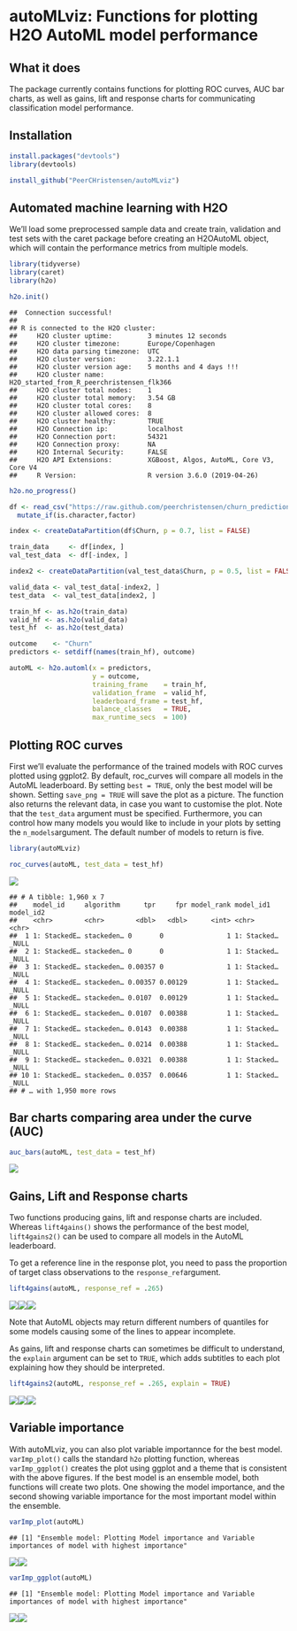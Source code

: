 autoMLviz: Functions for plotting H2O AutoML model performance
================

## What it does

The package currently contains functions for plotting ROC curves, AUC
bar charts, as well as gains, lift and response charts for communicating
classification model performance.

## Installation

``` r
install.packages("devtools")
library(devtools)

install_github("PeerCHristensen/autoMLviz")
```

## Automated machine learning with H2O

We’ll load some preprocessed sample data and create train, validation
and test sets with the caret package before creating an H2OAutoML
object, which will contain the performance metrics from multiple models.

``` r
library(tidyverse)
library(caret)
library(h2o)

h2o.init()
```

    ##  Connection successful!
    ## 
    ## R is connected to the H2O cluster: 
    ##     H2O cluster uptime:         3 minutes 12 seconds 
    ##     H2O cluster timezone:       Europe/Copenhagen 
    ##     H2O data parsing timezone:  UTC 
    ##     H2O cluster version:        3.22.1.1 
    ##     H2O cluster version age:    5 months and 4 days !!! 
    ##     H2O cluster name:           H2O_started_from_R_peerchristensen_flk366 
    ##     H2O cluster total nodes:    1 
    ##     H2O cluster total memory:   3.54 GB 
    ##     H2O cluster total cores:    8 
    ##     H2O cluster allowed cores:  8 
    ##     H2O cluster healthy:        TRUE 
    ##     H2O Connection ip:          localhost 
    ##     H2O Connection port:        54321 
    ##     H2O Connection proxy:       NA 
    ##     H2O Internal Security:      FALSE 
    ##     H2O API Extensions:         XGBoost, Algos, AutoML, Core V3, Core V4 
    ##     R Version:                  R version 3.6.0 (2019-04-26)

``` r
h2o.no_progress()

df <- read_csv("https://raw.github.com/peerchristensen/churn_prediction/master/telecom_churn_prep.csv") %>%
  mutate_if(is.character,factor)

index <- createDataPartition(df$Churn, p = 0.7, list = FALSE)

train_data     <- df[index, ]
val_test_data  <- df[-index, ]

index2 <- createDataPartition(val_test_data$Churn, p = 0.5, list = FALSE)

valid_data <- val_test_data[-index2, ]
test_data  <- val_test_data[index2, ]

train_hf <- as.h2o(train_data)
valid_hf <- as.h2o(valid_data)
test_hf  <- as.h2o(test_data)

outcome    <- "Churn"
predictors <- setdiff(names(train_hf), outcome)

autoML <- h2o.automl(x = predictors, 
                     y = outcome,
                     training_frame    = train_hf,
                     validation_frame  = valid_hf,
                     leaderboard_frame = test_hf,
                     balance_classes   = TRUE,
                     max_runtime_secs  = 100)
```

## Plotting ROC curves

First we’ll evaluate the performance of the trained models with ROC
curves plotted using ggplot2. By default, roc\_curves will compare all
models in the AutoML leaderboard. By setting `best = TRUE`, only the
best model will be shown. Setting `save_png = TRUE` will save the plot
as a picture. The function also returns the relevant data, in case you
want to customise the plot. Note that the `test_data` argument must be
specified. Furthermore, you can control how many models you would like
to include in your plots by setting the `n_models`argument. The default
number of models to return is five.

``` r
library(autoMLviz)

roc_curves(autoML, test_data = test_hf)
```

![](README_files/figure-gfm/unnamed-chunk-3-1.png)<!-- -->

    ## # A tibble: 1,960 x 7
    ##    model_id     algorithm      tpr     fpr model_rank model_id1   model_id2
    ##    <chr>        <chr>        <dbl>   <dbl>      <int> <chr>       <chr>    
    ##  1 1: StackedE… stackeden… 0       0                1 1: Stacked… _NULL    
    ##  2 1: StackedE… stackeden… 0       0                1 1: Stacked… _NULL    
    ##  3 1: StackedE… stackeden… 0.00357 0                1 1: Stacked… _NULL    
    ##  4 1: StackedE… stackeden… 0.00357 0.00129          1 1: Stacked… _NULL    
    ##  5 1: StackedE… stackeden… 0.0107  0.00129          1 1: Stacked… _NULL    
    ##  6 1: StackedE… stackeden… 0.0107  0.00388          1 1: Stacked… _NULL    
    ##  7 1: StackedE… stackeden… 0.0143  0.00388          1 1: Stacked… _NULL    
    ##  8 1: StackedE… stackeden… 0.0214  0.00388          1 1: Stacked… _NULL    
    ##  9 1: StackedE… stackeden… 0.0321  0.00388          1 1: Stacked… _NULL    
    ## 10 1: StackedE… stackeden… 0.0357  0.00646          1 1: Stacked… _NULL    
    ## # … with 1,950 more rows

## Bar charts comparing area under the curve (AUC)

``` r
auc_bars(autoML, test_data = test_hf)
```

![](README_files/figure-gfm/unnamed-chunk-4-1.png)<!-- -->

## Gains, Lift and Response charts

Two functions producing gains, lift and response charts are included.
Whereas `lift4gains()` shows the performance of the best model,
`lift4gains2()` can be used to compare all models in the AutoML
leaderboard.

To get a reference line in the response plot, you need to pass the
proportion of target class observations to the
`response_ref`argument.

``` r
lift4gains(autoML, response_ref = .265)
```

![](README_files/figure-gfm/unnamed-chunk-5-1.png)<!-- -->![](README_files/figure-gfm/unnamed-chunk-5-2.png)<!-- -->![](README_files/figure-gfm/unnamed-chunk-5-3.png)<!-- -->

Note that AutoML objects may return different numbers of quantiles for
some models causing some of the lines to appear incomplete.

As gains, lift and response charts can sometimes be difficult to
understand, the `explain` argument can be set to `TRUE`, which adds
subtitles to each plot explaining how they should be
interpreted.

``` r
lift4gains2(autoML, response_ref = .265, explain = TRUE)
```

![](README_files/figure-gfm/unnamed-chunk-6-1.png)<!-- -->![](README_files/figure-gfm/unnamed-chunk-6-2.png)<!-- -->![](README_files/figure-gfm/unnamed-chunk-6-3.png)<!-- -->

## Variable importance

With autoMLviz, you can also plot variable importannce for the best
model. `varImp_plot()` calls the standard `h2o` plotting function,
whereas `varImp_ggplot()` creates the plot using ggplot and a theme that
is consistent with the above figures. If the best model is an ensemble
model, both functions will create two plots. One showing the model
importance, and the second showing variable importance for the most
important model within the
    ensemble.

``` r
varImp_plot(autoML)
```

    ## [1] "Ensemble model: Plotting Model importance and Variable importances of model with highest importance"

![](README_files/figure-gfm/unnamed-chunk-7-1.png)<!-- -->![](README_files/figure-gfm/unnamed-chunk-7-2.png)<!-- -->

``` r
varImp_ggplot(autoML)
```

    ## [1] "Ensemble model: Plotting Model importance and Variable importances of model with highest importance"

![](README_files/figure-gfm/unnamed-chunk-8-1.png)<!-- -->![](README_files/figure-gfm/unnamed-chunk-8-2.png)<!-- -->
